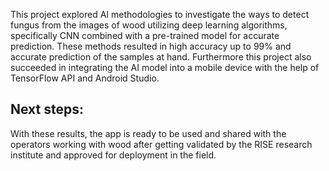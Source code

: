 This project explored AI methodologies to investigate the ways to detect fungus from the images of wood utilizing deep learning algorithms, specifically CNN combined with a pre-trained model for accurate prediction. These methods resulted in high accuracy up to 99% and accurate prediction of the samples at hand. Furthermore 
this project also succeeded in integrating the AI model into a mobile device with the help of TensorFlow API and Android Studio. 

## Next steps: 
With these results, the app is ready to be used and shared with the operators working with wood after getting validated by the RISE research institute and approved for deployment in the field.

